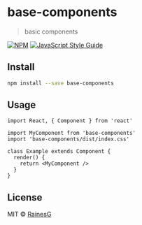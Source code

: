# base-components

> basic components

[![NPM](https://img.shields.io/npm/v/base-components.svg)](https://www.npmjs.com/package/base-components) [![JavaScript Style Guide](https://img.shields.io/badge/code_style-standard-brightgreen.svg)](https://standardjs.com)

## Install

```bash
npm install --save base-components
```

## Usage

```tsx
import React, { Component } from 'react'

import MyComponent from 'base-components'
import 'base-components/dist/index.css'

class Example extends Component {
  render() {
    return <MyComponent />
  }
}
```

## License

MIT © [RainesG](https://github.com/RainesG)
